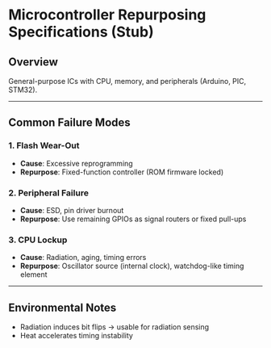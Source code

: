 # Microcontroller Repurposing Specifications (Stub)

## Overview
General-purpose ICs with CPU, memory, and peripherals (Arduino, PIC, STM32).

---

## Common Failure Modes

### 1. Flash Wear-Out
- **Cause**: Excessive reprogramming  
- **Repurpose**: Fixed-function controller (ROM firmware locked)

### 2. Peripheral Failure
- **Cause**: ESD, pin driver burnout  
- **Repurpose**: Use remaining GPIOs as signal routers or fixed pull-ups

### 3. CPU Lockup
- **Cause**: Radiation, aging, timing errors  
- **Repurpose**: Oscillator source (internal clock), watchdog-like timing element

---

## Environmental Notes
- Radiation induces bit flips → usable for radiation sensing  
- Heat accelerates timing instability
